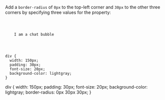 Add a `border-radius` of `0px` to the top-left corner and `30px` to the other three corners by specifying three values for the property:

<Editor lang="css" type="exercise">
<code>
<panel lang="html">
<div>
    I am a chat bubble
  </div>
</panel>
<panel lang="css">
div {
  width: 150px;
  padding: 30px;
  font-size: 20px;
  background-color: lightgray;
}
</panel>
</code>

<solution>
div {
  width: 150px;
  padding: 30px;
  font-size: 20px;
  background-color: lightgray;
  border-radius: 0px 30px 30px;
}
</solution>
</Editor>